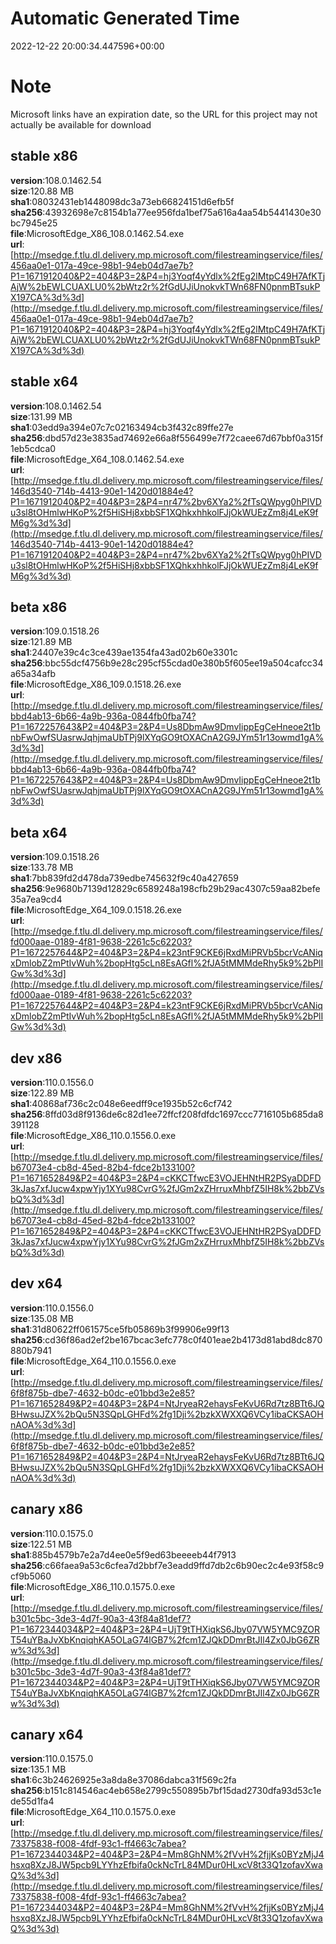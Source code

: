 # Automatic Generated Time
2022-12-22 20:00:34.447596+00:00

# Note
Microsoft links have an expiration date, so the URL for this project may not actually be available for download

## stable x86
**version**:108.0.1462.54  
**size**:120.88 MB  
**sha1**:08032431eb1448098dc3a73eb66824151d6efb5f  
**sha256**:43932698e7c8154b1a77ee956fda1bef75a616a4aa54b5441430e30bc7945e25  
**file**:MicrosoftEdge_X86_108.0.1462.54.exe  
**url**:[http://msedge.f.tlu.dl.delivery.mp.microsoft.com/filestreamingservice/files/456aa0e1-017a-49ce-98b1-94eb04d7ae7b?P1=1671912040&P2=404&P3=2&P4=hj3Yoqf4yYdlx%2fEg2lMtpC49H7AfKTjAjW%2bEWLCUAXLU0%2bWtz2r%2fGdUJiUnokvkTWn68FN0pnmBTsukPX197CA%3d%3d](http://msedge.f.tlu.dl.delivery.mp.microsoft.com/filestreamingservice/files/456aa0e1-017a-49ce-98b1-94eb04d7ae7b?P1=1671912040&P2=404&P3=2&P4=hj3Yoqf4yYdlx%2fEg2lMtpC49H7AfKTjAjW%2bEWLCUAXLU0%2bWtz2r%2fGdUJiUnokvkTWn68FN0pnmBTsukPX197CA%3d%3d)  

## stable x64
**version**:108.0.1462.54  
**size**:131.99 MB  
**sha1**:03edd9a394e07c7c02163494cb3f432c89ffe27e  
**sha256**:dbd57d23e3835ad74692e66a8f556499e7f72caee67d67bbf0a315f1eb5cdca0  
**file**:MicrosoftEdge_X64_108.0.1462.54.exe  
**url**:[http://msedge.f.tlu.dl.delivery.mp.microsoft.com/filestreamingservice/files/146d3540-714b-4413-90e1-1420d01884e4?P1=1671912040&P2=404&P3=2&P4=nr47%2bv6XYa2%2fTsQWpyg0hPIVDu3sl8tOHmlwHKoP%2f5HiSHj8xbbSF1XQhkxhhkolFJjOkWUEzZm8j4LeK9fM6g%3d%3d](http://msedge.f.tlu.dl.delivery.mp.microsoft.com/filestreamingservice/files/146d3540-714b-4413-90e1-1420d01884e4?P1=1671912040&P2=404&P3=2&P4=nr47%2bv6XYa2%2fTsQWpyg0hPIVDu3sl8tOHmlwHKoP%2f5HiSHj8xbbSF1XQhkxhhkolFJjOkWUEzZm8j4LeK9fM6g%3d%3d)  

## beta x86
**version**:109.0.1518.26  
**size**:121.89 MB  
**sha1**:24407e39c4c3ce439ae1354fa43ad02b60e3301c  
**sha256**:bbc55dcf4756b9e28c295cf55cdad0e380b5f605ee19a504cafcc34a65a34afb  
**file**:MicrosoftEdge_X86_109.0.1518.26.exe  
**url**:[http://msedge.f.tlu.dl.delivery.mp.microsoft.com/filestreamingservice/files/bbd4ab13-6b66-4a9b-936a-0844fb0fba74?P1=1672257643&P2=404&P3=2&P4=Us8DbmAw9DmvIippEgCeHneoe2t1bnbFwOwfSUasrwJqhjmaUbTPj9lXYqGO9tOXACnA2G9JYm51r13owmd1gA%3d%3d](http://msedge.f.tlu.dl.delivery.mp.microsoft.com/filestreamingservice/files/bbd4ab13-6b66-4a9b-936a-0844fb0fba74?P1=1672257643&P2=404&P3=2&P4=Us8DbmAw9DmvIippEgCeHneoe2t1bnbFwOwfSUasrwJqhjmaUbTPj9lXYqGO9tOXACnA2G9JYm51r13owmd1gA%3d%3d)  

## beta x64
**version**:109.0.1518.26  
**size**:133.78 MB  
**sha1**:7bb839fd2d478da739edbe745632f9c40a427659  
**sha256**:9e9680b7139d12829c6589248a198cfb29b29ac4307c59aa82befe35a7ea9cd4  
**file**:MicrosoftEdge_X64_109.0.1518.26.exe  
**url**:[http://msedge.f.tlu.dl.delivery.mp.microsoft.com/filestreamingservice/files/fd000aae-0189-4f81-9638-2261c5c62203?P1=1672257644&P2=404&P3=2&P4=k23ntF9CKE6jRxdMiPRVb5bcrVcANiqxDmlobZ2mPtIvWuh%2bopHtg5cLn8EsAGfl%2fJA5tMMMdeRhy5k9%2bPlIGw%3d%3d](http://msedge.f.tlu.dl.delivery.mp.microsoft.com/filestreamingservice/files/fd000aae-0189-4f81-9638-2261c5c62203?P1=1672257644&P2=404&P3=2&P4=k23ntF9CKE6jRxdMiPRVb5bcrVcANiqxDmlobZ2mPtIvWuh%2bopHtg5cLn8EsAGfl%2fJA5tMMMdeRhy5k9%2bPlIGw%3d%3d)  

## dev x86
**version**:110.0.1556.0  
**size**:122.89 MB  
**sha1**:40868af736c2c048e6eedff9ce1935b52c6cf742  
**sha256**:8ffd03d8f9136de6c82d1ee72ffcf208fdfdc1697ccc7716105b685da8391128  
**file**:MicrosoftEdge_X86_110.0.1556.0.exe  
**url**:[http://msedge.f.tlu.dl.delivery.mp.microsoft.com/filestreamingservice/files/b67073e4-cb8d-45ed-82b4-fdce2b133100?P1=1671652849&P2=404&P3=2&P4=cKKCTfwcE3VOJEHNtHR2PSyaDDFD3kJas7xfJucw4xpwYjy1XYu98CvrG%2fJGm2xZHrruxMhbfZ5IH8k%2bbZVsbQ%3d%3d](http://msedge.f.tlu.dl.delivery.mp.microsoft.com/filestreamingservice/files/b67073e4-cb8d-45ed-82b4-fdce2b133100?P1=1671652849&P2=404&P3=2&P4=cKKCTfwcE3VOJEHNtHR2PSyaDDFD3kJas7xfJucw4xpwYjy1XYu98CvrG%2fJGm2xZHrruxMhbfZ5IH8k%2bbZVsbQ%3d%3d)  

## dev x64
**version**:110.0.1556.0  
**size**:135.08 MB  
**sha1**:31d80622ff061575ce5fb05869b3f99906e99f13  
**sha256**:cd36f86ad2ef2be167bcac3efc778c0f401eae2b4173d81abd8dc870880b7941  
**file**:MicrosoftEdge_X64_110.0.1556.0.exe  
**url**:[http://msedge.f.tlu.dl.delivery.mp.microsoft.com/filestreamingservice/files/6f8f875b-dbe7-4632-b0dc-e01bbd3e2e85?P1=1671652849&P2=404&P3=2&P4=NtJryeaR2ehaysFeKvU6Rd7tz8BTt6JQBHwsuJZX%2bQu5N3SQpLGHFd%2fg1Dji%2bzkXWXXQ6VCy1ibaCKSAOHnAOA%3d%3d](http://msedge.f.tlu.dl.delivery.mp.microsoft.com/filestreamingservice/files/6f8f875b-dbe7-4632-b0dc-e01bbd3e2e85?P1=1671652849&P2=404&P3=2&P4=NtJryeaR2ehaysFeKvU6Rd7tz8BTt6JQBHwsuJZX%2bQu5N3SQpLGHFd%2fg1Dji%2bzkXWXXQ6VCy1ibaCKSAOHnAOA%3d%3d)  

## canary x86
**version**:110.0.1575.0  
**size**:122.51 MB  
**sha1**:885b4579b7e2a7d4ee0e5f9ed63beeeeb44f7913  
**sha256**:c66faea9a53c6cfea7d2bbf7e3eadd9ffd7db2c6b90ec2c4e93f58c9cf9b5060  
**file**:MicrosoftEdge_X86_110.0.1575.0.exe  
**url**:[http://msedge.f.tlu.dl.delivery.mp.microsoft.com/filestreamingservice/files/b301c5bc-3de3-4d7f-90a3-43f84a81def7?P1=1672344034&P2=404&P3=2&P4=UjT9tTHXiqkS6Jby07VW5YMC9ZORT54uYBaJvXbKnqiqhKA5OLaG74lGB7%2fcm1ZJQkDDmrBtJIl4Zx0JbG6ZRw%3d%3d](http://msedge.f.tlu.dl.delivery.mp.microsoft.com/filestreamingservice/files/b301c5bc-3de3-4d7f-90a3-43f84a81def7?P1=1672344034&P2=404&P3=2&P4=UjT9tTHXiqkS6Jby07VW5YMC9ZORT54uYBaJvXbKnqiqhKA5OLaG74lGB7%2fcm1ZJQkDDmrBtJIl4Zx0JbG6ZRw%3d%3d)  

## canary x64
**version**:110.0.1575.0  
**size**:135.1 MB  
**sha1**:6c3b24626925e3a8da8e37086dabca31f569c2fa  
**sha256**:b151c814546ac4eb658e2799c550895b7bf15dad2730dfa93d53c1ede55d1fa4  
**file**:MicrosoftEdge_X64_110.0.1575.0.exe  
**url**:[http://msedge.f.tlu.dl.delivery.mp.microsoft.com/filestreamingservice/files/73375838-f008-4fdf-93c1-ff4663c7abea?P1=1672344034&P2=404&P3=2&P4=Mm8GhNM%2fVvH%2fjjKs0BYzMjJ4hsxq8XzJ8JW5pcb9LYYhzEfbifa0ckNcTrL84MDur0HLxcV8t33Q1zofavXwaQ%3d%3d](http://msedge.f.tlu.dl.delivery.mp.microsoft.com/filestreamingservice/files/73375838-f008-4fdf-93c1-ff4663c7abea?P1=1672344034&P2=404&P3=2&P4=Mm8GhNM%2fVvH%2fjjKs0BYzMjJ4hsxq8XzJ8JW5pcb9LYYhzEfbifa0ckNcTrL84MDur0HLxcV8t33Q1zofavXwaQ%3d%3d)  

